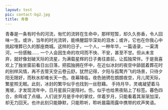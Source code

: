 ```yaml
---
layout: test
pic: contact-bg2.jpg
title: 青春
---
```



青春是一条有时令的河流，匆忙的流转在生命中，那样短暂，却久久弥香，令人回味一生。或许，当年的时光流转，能唤醒韶华深处的泪水；或许，它也在你我心中挑起埋葬已久的那座商城。这样的日子，一个人，一种年华，一篇语录，一渠清河，一份感触......
一个人会因生命的坎坷而不快、不安，甚至不甘。但从未言弃，就好像划破天际的流星，为满载星辉的日子勇往直前，让孤独常伴。于是我喜欢上了独坐窗前看日出日落，把孤独拥在怀中，在近似冰封的夜空中舔舐着葬花时的别样风情，再不去管天空云卷云舒。犹然记得，夕阳与孤鹜齐飞的场景，只待夕阳无限好，而秋水却难长天一色。夜幕降临，夜色驰骋在朗朗夜空，月儿爬天际，繁星照无眠。此刻，冰封的繁华似乎也找到一丝慰藉。
手持月华，灵魂凝望着马嵬坡，才发现流年中，日月星辰只是陪衬。伤，似乎也给黑夜贴上了标签。暮色四合，余晖成了点缀。人们说岁月是手中的掌纹，伴着岁月，只能看着其渐渐加深，却无力回天。也许此刻只能静默，只能聆听，聆听晨霜雨露中携带的欢声笑语。

